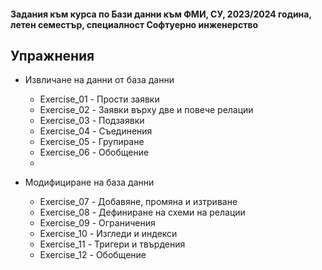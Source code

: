 #### Задания към курса по Бази данни към ФМИ, СУ, 2023/2024 година, летен семестър, специалност Софтуерно инженерство
## Упражнения

- Извличане на данни от база данни

   - Exercise_01 - Прости заявки
   - Exercise_02 - Заявки върху две и повече релации
   - Exercise_03 - Подзаявки
   - Exercise_04 - Съединения
   - Exercise_05 - Групиране
   - Exercise_06 - Обобщение
   - 
- Модифициране на база данни
  
   - Exercise_07 - Добавяне, промяна и изтриване
   - Exercise_08 - Дефиниране на схеми на релации
   - Exercise_09 - Ограничения
   - Exercise_10 - Изгледи и индекси
   - Exercise_11 - Тригери и твърдения
   - Exercise_12 - Обобщение
